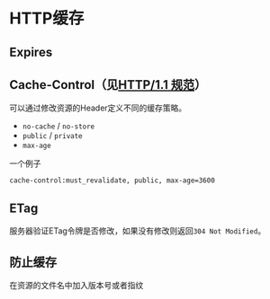 # HTTP缓存
## Expires

## Cache-Control（见[HTTP/1.1 规范](https://www.w3.org/Protocols/rfc2616/rfc2616-sec14.html#sec14.9)）
可以通过修改资源的Header定义不同的缓存策略。  
- `no-cache` / `no-store`
- `public` / `private`
- `max-age`

一个例子
```text
cache-control:must_revalidate, public, max-age=3600
```

## ETag
服务器验证ETag令牌是否修改，如果没有修改则返回`304 Not Modified`。

## 防止缓存
在资源的文件名中加入版本号或者指纹

